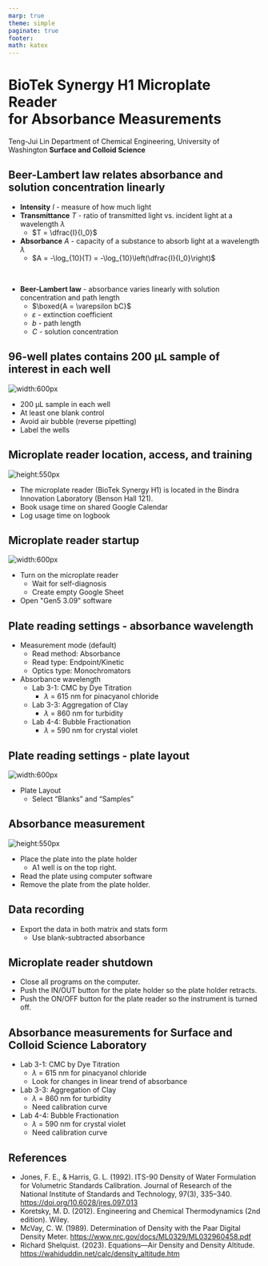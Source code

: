 ```yaml
---
marp: true
theme: simple
paginate: true
footer:
math: katex
---
```

<!-- Marp for VS Code v2.6.0 -->

<!-- headingDivider: 2 -->
<!-- _class: cover -->
# BioTek Synergy H1 Microplate Reader <br/> for Absorbance Measurements

Teng-Jui Lin
Department of Chemical Engineering, University of Washington
**Surface and Colloid Science**

## Beer-Lambert law relates absorbance and solution concentration linearly
<!-- _class: twocol -->
- **Intensity** $I$ - measure of how much light
- **Transmittance** $T$ - ratio of transmitted light vs. incident light  at a wavelength $\lambda$
  - $T = \dfrac{I}{I_0}$
- **Absorbance** $A$ - capacity of a substance to absorb light at a wavelength $\lambda$
  - $A = -\log_{10}(T) = -\log_{10}\left(\dfrac{I}{I_0}\right)$

<br/>

- **Beer-Lambert law** - absorbance varies linearly with solution concentration and path length
  - $\boxed{A = \varepsilon bC}$
  - $\varepsilon$ - extinction coefficient
  - $b$ - path length
  - $C$ - solution concentration

## 96-well plates contains 200 µL sample of interest in each well
<!-- _class: twocol -->
![width:600px](96-well-plate.jpg)

- 200 µL sample in each well
- At least one blank control
- Avoid air bubble (reverse pipetting)
- Label the wells

## Microplate reader location, access, and training
<!-- _class: twocol -->
![height:550px](microplate-reader-full.jpeg)

- The microplate reader (BioTek Synergy H1) is located in the Bindra Innovation Laboratory (Benson Hall 121).
- Book usage time on shared Google Calendar
- Log usage time on logbook

## Microplate reader startup
<!-- _class: twocol -->
![width:600px](microplate-reader-front.jpeg)

- Turn on the microplate reader
  - Wait for self-diagnosis
  - Create empty Google Sheet
- Open "Gen5 3.09" software

## Plate reading settings - absorbance wavelength
<!-- _class: twocol -->
- Measurement mode (default)
  - Read method: Absorbance
  - Read type: Endpoint/Kinetic
  - Optics type: Monochromators
- Absorbance wavelength
  - Lab 3-1: CMC by Dye Titration
    - *λ* = 615 nm for pinacyanol chloride
  - Lab 3-3: Aggregation of Clay
    - *λ* = 860 nm for turbidity
  - Lab 4-4: Bubble Fractionation
    - *λ* = 590 nm for crystal violet

## Plate reading settings - plate layout
<!-- _class: twocol -->
![width:600px](plate-labels.jpeg)

- Plate Layout
  - Select “Blanks” and “Samples”

## Absorbance measurement
<!-- _class: twocol -->
![height:550px](sample-holder.jpeg)

- Place the plate into the plate holder
  - A1 well is on the top right.
- Read the plate using computer software
- Remove the plate from the plate holder.

## Data recording
<!-- _class: twocol -->
- Export the data in both matrix and stats form
  - Use blank-subtracted absorbance

## Microplate reader shutdown
<!-- _class: twocol -->
- Close all programs on the computer.
- Push the IN/OUT button for the plate holder so the plate holder retracts.
- Push the ON/OFF button for the plate reader so the instrument is turned off.

## Absorbance measurements for Surface and Colloid Science Laboratory
<!-- _class: twocol -->
- Lab 3-1: CMC by Dye Titration
  - *λ* = 615 nm for pinacyanol chloride
  - Look for changes in linear trend of absorbance
- Lab 3-3: Aggregation of Clay
  - *λ* = 860 nm for turbidity
  - Need calibration curve
- Lab 4-4: Bubble Fractionation
  - *λ* = 590 nm for crystal violet
  - Need calibration curve

## References

- Jones, F. E., & Harris, G. L. (1992). ITS-90 Density of Water Formulation for Volumetric Standards Calibration. Journal of Research of the National Institute of Standards and Technology, 97(3), 335–340. https://doi.org/10.6028/jres.097.013
- Koretsky, M. D. (2012). Engineering and Chemical Thermodynamics (2nd edition). Wiley.
- McVay, C. W. (1989). Determination of Density with the Paar Digital Density Meter. https://www.nrc.gov/docs/ML0329/ML032960458.pdf
- Richard Shelquist. (2023). Equations—Air Density and Density Altitude. https://wahiduddin.net/calc/density_altitude.htm
